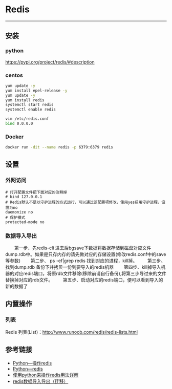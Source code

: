 # Redis
***
## 安装
### python
https://pypi.org/project/redis/#description

### centos
```bash
yum update -y
yum install epel-release -y
yum update -y
yum install redis
systemctl start redis
systemctl enable redis

vim /etc/redis.conf
bind 0.0.0.0
```

### Docker
```sh
docker run -dit --name redis -p 6379:6379 redis
```

## 设置
### 外网访问
```
# 打开配置文件把下面对应的注释掉
# bind 127.0.0.1 
# Redis默认不是以守护进程的方式运行，可以通过该配置项修改，使用yes启用守护进程，设置为no
daemonize no
# 保护模式
protected-mode no 
```

### 数据导入导出
&ensp;&ensp;&ensp;&ensp;第一步、先redis-cli 进去后bgsave下数据将数据存储到磁盘对应文件dump.rdb中。如果是只存内存的请先做对应的存储设置(修改redis.conf中的save 等参数)
&ensp;&ensp;&ensp;&ensp;第二步、 ps -ef|grep redis 找到对应的进程，kill掉。
&ensp;&ensp;&ensp;&ensp;第三步、 找到dump.rdb 备份下并拷贝一份到要导入的redis机器
&ensp;&ensp;&ensp;&ensp;第四步、kill掉导入机器的对应redis端口，将原rdb文件移除(移除前请自行备份),将第三步导过来的文件替换掉对应的rdb文件。
&ensp;&ensp;&ensp;&ensp;第五步、启动对应的redis端口，便可以看到导入的新的数据了

## 内置操作
### 列表
Redis 列表(List)：http://www.runoob.com/redis/redis-lists.html

## 参考链接
- [Python—操作redis](https://www.cnblogs.com/melonjiang/p/5342505.html)
- [Python—redis](http://www.cnblogs.com/melonjiang/p/5342383.html)
- [使用python来操作redis用法详解](https://www.jianshu.com/p/2639549bedc8)
- [redis数据导入导出（迁移）](https://www.jianshu.com/p/0bf63c3ac8f5)